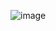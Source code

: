 ![image](https://user-images.githubusercontent.com/36649115/41186157-8c890724-6b46-11e8-91f0-cd86f77e7b50.png)
